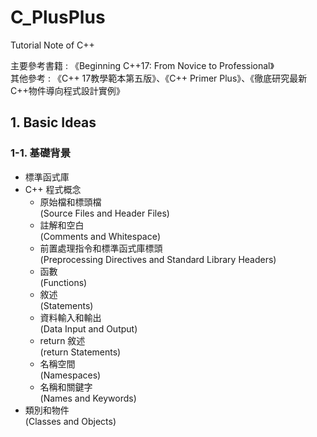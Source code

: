 # C_PlusPlus
 Tutorial Note of C++

主要參考書籍 : 《Beginning C++17: From Novice to Professional》  
其他參考 : 《C++ 17教學範本第五版》、《C++ Primer Plus》、《徹底研究最新C++物件導向程式設計實例》

## 1. Basic Ideas

### 1-1. 基礎背景

- 標準函式庫
- C++ 程式概念
  - 原始檔和標頭檔  
    (Source Files and Header Files)
  - 註解和空白  
    (Comments and Whitespace)
  - 前置處理指令和標準函式庫標頭  
    (Preprocessing Directives and Standard Library Headers)
  - 函數  
    (Functions)
  - 敘述  
    (Statements)
  - 資料輸入和輸出  
    (Data Input and Output)
  - return 敘述  
    (return Statements)
  - 名稱空間  
    (Namespaces)
  - 名稱和關鍵字  
    (Names and Keywords)
- 類別和物件  
  (Classes and Objects)
